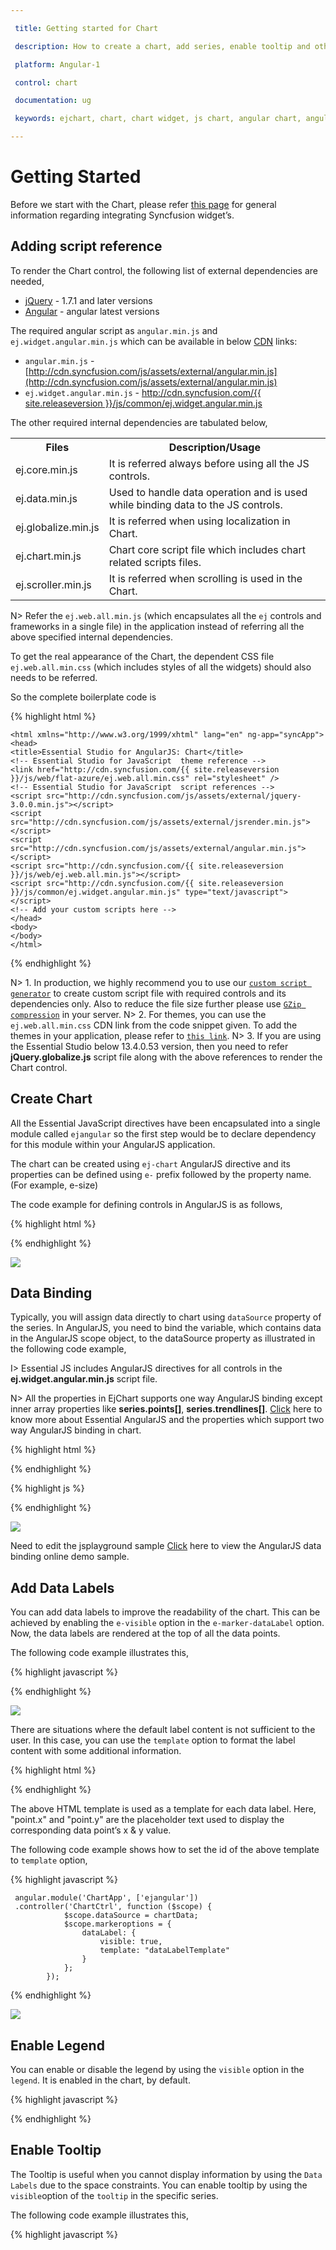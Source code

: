 ```yaml
---

 title: Getting started for Chart

 description: How to create a chart, add series, enable tooltip and other functionalities

 platform: Angular-1

 control: chart

 documentation: ug

 keywords: ejchart, chart, chart widget, js chart, angular chart, angularjs chart, angular 1.0 chart, angular 1 chart

---
```


# Getting Started

Before we start with the Chart, please refer [this page](http://help.syncfusion.com/js/angularjs)  for general information regarding integrating Syncfusion widget’s.


## Adding script reference


To render the Chart control, the following list of external dependencies are needed, 

* [jQuery](http://jquery.com) - 1.7.1 and later versions
* [Angular](https://angularjs.org/) - angular latest versions

The required angular script as `angular.min.js` and `ej.widget.angular.min.js` which can be available in below [CDN](/js/cdn) links:

* `angular.min.js` - [http://cdn.syncfusion.com/js/assets/external/angular.min.js](http://cdn.syncfusion.com/js/assets/external/angular.min.js)
* `ej.widget.angular.min.js` - [http://cdn.syncfusion.com/{{ site.releaseversion }}/js/common/ej.widget.angular.min.js](http://cdn.syncfusion.com/14.3.0.49/js/common/ej.widget.angular.min.js)

The other required internal dependencies are tabulated below,

<table>
   <tr>
      <th>
         <b>Files</b>
      </th>
      <th>
         <b>Description/Usage </b>
      </th>
   </tr>
   <tr>
      <td>
         ej.core.min.js
      </td>
      <td>
        It is referred always before using all the JS controls.
      </td>
   </tr>
   <tr>
      <td>
         ej.data.min.js
      </td>
      <td>
         Used to handle data operation and is used while binding data to the JS controls.
      </td>
   </tr>
   <tr>
      <td>
        ej.globalize.min.js
      </td>
      <td>
       It is referred when using localization in Chart.
      </td>
   </tr>
   <tr>
      <td>
        ej.chart.min.js
      </td>
      <td>
        Chart core script file which includes chart related scripts files.
      </td>
   </tr>
   <tr>
      <td>
         ej.scroller.min.js
      </td>
      <td>
         It is referred when scrolling is used in the Chart. 
      </td>
   </tr>
</table>

N> Refer the `ej.web.all.min.js` (which encapsulates all the `ej` controls and frameworks in a single file) in the application instead of referring all the above specified internal dependencies. 

To get the real appearance of the Chart, the dependent CSS file `ej.web.all.min.css` (which includes styles of all the widgets) should also needs to be referred.

So the complete boilerplate code is

{% highlight html %}

 <!DOCTYPE html>
    <html xmlns="http://www.w3.org/1999/xhtml" lang="en" ng-app="syncApp">
    <head>
    <title>Essential Studio for AngularJS: Chart</title>
    <!-- Essential Studio for JavaScript  theme reference -->
    <link href="http://cdn.syncfusion.com/{{ site.releaseversion }}/js/web/flat-azure/ej.web.all.min.css" rel="stylesheet" />
    <!-- Essential Studio for JavaScript  script references -->
    <script src="http://cdn.syncfusion.com/js/assets/external/jquery-3.0.0.min.js"></script>
    <script src="http://cdn.syncfusion.com/js/assets/external/jsrender.min.js"></script>
    <script src="http://cdn.syncfusion.com/js/assets/external/angular.min.js"></script>    
    <script src="http://cdn.syncfusion.com/{{ site.releaseversion }}/js/web/ej.web.all.min.js"></script>
    <script src="http://cdn.syncfusion.com/{{ site.releaseversion }}/js/common/ej.widget.angular.min.js" type="text/javascript"></script>
    <!-- Add your custom scripts here -->
    </head>
    <body>
    </body>
    </html>

{% endhighlight %}


N> 1. In production, we highly recommend you to use our [`custom script generator`](http://help.syncfusion.com/js/custom-script-generator) to create custom script file with required controls and its dependencies only. Also to reduce the file size further please use [`GZip compression`](https://developers.google.com/web/fundamentals/performance/optimizing-content-efficiency/optimize-encoding-and-transfer?hl=en) in your server.
N> 2. For themes, you can use the `ej.web.all.min.css` CDN link from the code snippet given. To add the themes in your application, please refer to [`this link`](http://help.syncfusion.com/js/theming-in-essential-javascript-components).
N> 3. If you are using the Essential Studio below 13.4.0.53 version, then you need to refer **jQuery.globalize.js** script file along with the above references to render the Chart control.

## Create Chart

All the Essential JavaScript directives have been encapsulated into a single module called `ejangular` so the first step would be to declare dependency for this module within your AngularJS application.

The chart can be created using `ej-chart` AngularJS directive and its properties can be defined using `e-` prefix followed by the property name.(For example, e-size)

The code example for defining controls in AngularJS is as follows,

{% highlight html %}

<html xmlns="http://www.w3.org/1999/xhtml" lang="en" ng-app="ChartApp">
    <head>
        <title>Essential Studio for AngularJS: Chart</title>
        <!--CSS and Script file References -->
    </head>
    <body ng-controller="ChartCtrl">
        <div id="container" ej-chart e-size-height="500px" e-size-width="800px">
        </div>
        <script>
                angular.module('ChartApp', ['ejangular'])
                .controller('ChartCtrl', function ($scope) {
                 });
        </script>
    </body>
</html>

{% endhighlight %}

![](Getting-Started_images/Getting-started-img1.png)

## Data Binding

Typically, you will assign data directly to chart using `dataSource` property of the series. In AngularJS, you need to bind the variable, which contains data in the AngularJS scope object, to the dataSource property as illustrated in the following code example,


I> Essential JS includes AngularJS directives for all controls in the **ej.widget.angular.min.js** script file. 

N> All the properties in EjChart supports one way AngularJS binding except inner array properties like **series.points[]**, **series.trendlines[]**. [Click](http://help.syncfusion.com/js/angularjs) here to know more about Essential AngularJS and the properties which support two way AngularJS binding in chart.  

{% highlight html %}

<html xmlns="http://www.w3.org/1999/xhtml" lang="en" ng-app="ChartApp">
    <head>
        <title>Essential Studio for AngularJS: Chart</title>
        <!--CSS and Script file References -->
    </head>
    <body ng-controller="ChartCtrl">
        <div id="container" ej-chart>
         <e-series>
            <e-series e-datasource=dataSource e-xname="month" e-yname="sales">
            </e-series>
        </e-series>
    </div>          
    </body>
</html>

{% endhighlight %}

{% highlight js %}

<script>
        var chartData = [   { month: 'Jan', sales: 35 },
                            { month: 'Feb', sales: 28 },
                            { month: 'Mar', sales: 34 },
                            { month: 'Apr', sales: 32 },
                            { month: 'May', sales: 40 },
                            { month: 'Jun', sales: 32 },
                            { month: 'Jul', sales: 35 },
                            { month: 'Aug', sales: 55 },
                            { month: 'Sep', sales: 38 },
                            { month: 'Oct', sales: 30 },
                            { month: 'Nov', sales: 25 },
                            { month: 'Dec', sales: 32 }
                        ];
        angular.module('ChartApp', ['ejangular'])
        .controller('ChartCtrl', function ($scope) {
                $scope.dataSource = chartData;
        });
    </script>

{% endhighlight %}

![](Getting-Started_images/Getting-started-img2.png)

Need to edit the jsplayground sample
[Click](http://js.syncfusion.com/demos/web/#!/azure/angularsupport/chart) here to view the AngularJS data binding online demo sample.	


## Add Data Labels

You can add data labels to improve the readability of the chart. This can be achieved by enabling the `e-visible` option in the `e-marker-dataLabel` option. Now, the data labels are rendered at the top of all the data points.

The following code example illustrates this,

{% highlight javascript %}
     <div id="container" ej-chart>
        <e-series>
            <e-series  e-marker-visible="true"
            e-marker-datalabel-visible="true">
            </e-series>
        </e-series>
    </div>
    <script>
        angular.module('ChartApp', ['ejangular'])
        .controller('ChartCtrl', function ($scope) {
               });
    </script>


{% endhighlight %}

![](Getting-Started_images/Getting-Started_img3.png)


There are situations where the default label content is not sufficient to the user. In this case, you can use the `template` option to format the label content with some additional information.

{% highlight html %}

<!DOCTYPE html>
<html>
<body>
  <div id="dataLabelTemplate" style="display:none; padding:3px;background-color:#F08080; opacity:0.8;">
  <div id="point">#point.x#:$#point.y#K</div>
   </div>
</body>
</html>


{% endhighlight %}

The above HTML template is used as a template for each data label. Here, "point.x" and "point.y" are the placeholder text used to display the corresponding data point’s x & y value.

The following code example shows how to set the id of the above template to `template` option,

{% highlight javascript %}

     angular.module('ChartApp', ['ejangular'])
     .controller('ChartCtrl', function ($scope) {
                $scope.dataSource = chartData;
                $scope.markeroptions = {
                    dataLabel: {
                        visible: true,
                        template: "dataLabelTemplate"
                    }
                };
            });


{% endhighlight %}

![](Getting-Started_images/Getting-Started_img4.png)

## Enable Legend

You can enable or disable the legend by using the `visible` option in the `legend`. It is enabled in the chart, by default.

{% highlight javascript %}

   <div id="container" e-legend-visible="true">
   </div>


{% endhighlight %}

## Enable Tooltip

The Tooltip is useful when you cannot display information by using the `Data Labels` due to the space constraints. You can enable tooltip by using the `visible`option of the `tooltip` in the specific series.

The following code example illustrates this,

{% highlight javascript %}
    <div id="Template" style="display:none; padding:3px;background-color:red; opacity:0.6;">
    <div id="point">#point.x#:$#point.y#K</div>
    </div>
    <div id="container" ej-chart>
        <e-series>
            <e-series e-tooltip-visible="true" e-tooltip-template="Template" >
            </e-series>
        </e-series>
    </div>
    <script>
            angular.module('ChartApp', ['ejangular'])
            .controller('ChartCtrl', function ($scope) {
               //...
               });

{% endhighlight %}

![](Getting-Started_images/Getting-Started_img5.png)

## Add Chart Title

You need to add a title to the chart to provide quick information to the user about the data being plotted in the chart. You can add it by using the `text`
 option of the `title`.

{% highlight javascript %}
    <div id="container" ej-chart e-title-text="Sales Analysis">      
    </div>
 <script>
            angular.module('ChartApp', ['ejangular'])
            .controller('ChartCtrl', function ($scope) {
              });
 </script>

{% endhighlight %}

![](Getting-Started_images/Getting-Started_img6.png)